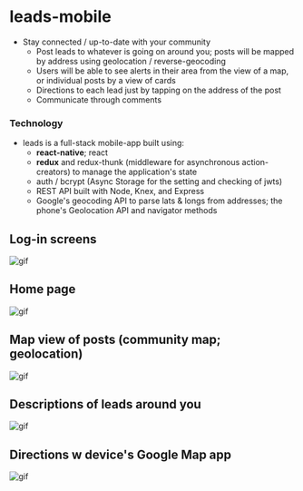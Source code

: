 # leads-mobile
* Stay connected / up-to-date with your community
   * Post leads to whatever is going on around you; posts will be mapped by address using geolocation / reverse-geocoding
   * Users will be able to see alerts in their area from the view of a map, or individual posts by a view of cards
   * Directions to each lead just by tapping on the address of the post
   * Communicate through comments
 
 ### Technology
 * leads is a full-stack mobile-app built using:
    * **react-native**; react
    * **redux** and redux-thunk (middleware for asynchronous action-creators) to manage the application's state
    * auth / bcrypt (Async Storage for the setting and checking of jwts)
    * REST API built with Node, Knex, and Express
    * Google's geocoding API to parse lats & longs from addresses; the phone's Geolocation API and navigator methods
  
## Log-in screens
![gif](https://media.giphy.com/media/1lyNai83MIg0NYZFhQ/giphy.gif)

## Home page
![gif](https://media.giphy.com/media/cJDcDrpLkOZYbZCT0I/giphy.gif)

## Map view of posts (community map; geolocation)
![gif](https://im4.ezgif.com/tmp/ezgif-4-e23ee2a7e6.gif)

## Descriptions of leads around you
![gif](https://im4.ezgif.com/tmp/ezgif-4-99215d2bec.gif)

## Directions w device's Google Map app
![gif](https://im4.ezgif.com/tmp/ezgif-4-03c3a7b8d7.gif)
